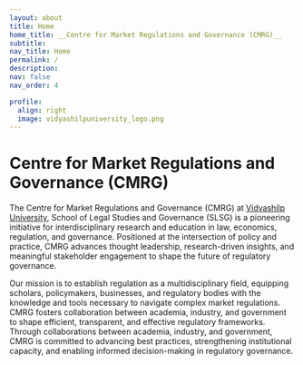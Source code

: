 ```yaml
---
layout: about
title: Home
home_title: __Centre for Market Regulations and Governance (CMRG)__
subtitle:
nav_title: Home
permalink: /
description:
nav: false
nav_order: 4

profile:
  align: right
  image: vidyashilpuniversity_logo.png
---
```

# **Centre for Market Regulations and Governance** (CMRG)

The Centre for Market Regulations and Governance (CMRG) at [Vidyashilp University](https://vidyashilp.edu.in/), School of Legal Studies and Governance (SLSG) is a pioneering initiative for interdisciplinary research and education in law, economics, regulation, and governance. Positioned at the intersection of policy and practice, CMRG advances thought leadership, research-driven insights, and meaningful stakeholder engagement to shape the future of regulatory governance.

Our mission is to establish regulation as a multidisciplinary field, equipping scholars, policymakers, businesses, and regulatory bodies with the knowledge and tools necessary to navigate complex market regulations. CMRG fosters collaboration between academia, industry, and government to shape efficient, transparent, and effective regulatory frameworks. Through collaborations between academia, industry, and government, CMRG is committed to advancing best practices, strengthening institutional capacity, and enabling informed decision-making in regulatory governance.
